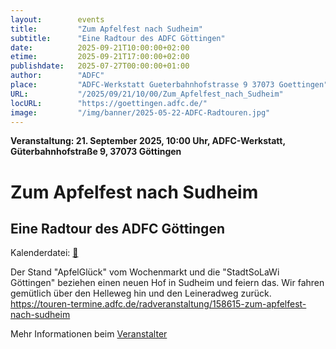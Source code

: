 ```yaml
---
layout:        events
title:         "Zum Apfelfest nach Sudheim"
subtitle:      "Eine Radtour des ADFC Göttingen"
date:          2025-09-21T10:00:00+02:00
etime:         2025-09-21T17:00:00+02:00
publishdate:   2025-07-27T00:00:00+01:00
author:        "ADFC"
place:         "ADFC-Werkstatt Gueterbahnhofstrasse 9 37073 Goettingen"
URL:           "/2025/09/21/10/00/Zum_Apfelfest_nach_Sudheim"
locURL:        "https://goettingen.adfc.de/"
image:         "/img/banner/2025-05-22-ADFC-Radtouren.jpg"
---
```


**Veranstaltung: 21. September 2025, 10:00 Uhr, ADFC-Werkstatt, Güterbahnhofstraße 9, 37073 Göttingen**

Zum Apfelfest nach Sudheim
===========

Eine Radtour des ADFC Göttingen
-----------


Kalenderdatei: [📆](/ics/2025-09-21_10-00_zum_apfelfest_nach_sudheim.ics)

Der Stand "ApfelGlück" vom Wochenmarkt und die "StadtSoLaWi Göttingen" beziehen einen neuen Hof in Sudheim und feiern das. Wir fahren gemütlich über den Helleweg hin und den Leineradweg zurück.
https://touren-termine.adfc.de/radveranstaltung/158615-zum-apfelfest-nach-sudheim

Mehr Informationen beim [Veranstalter](https://goettingen.adfc.de/)
